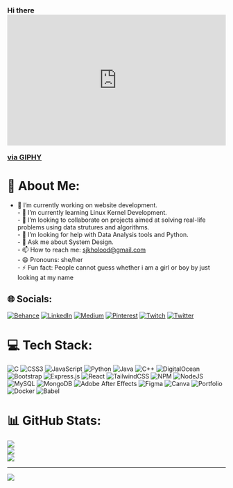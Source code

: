 ### Hi there <div style="width:100%;height:0;padding-bottom:60%;position:relative;"><iframe src="https://giphy.com/embed/LVjJhHQXasrfi" width="100%" height="100%" style="position:absolute" frameBorder="0" class="giphy-embed" allowFullScreen></iframe></div><p><a href="https://giphy.com/gifs/20s-LVjJhHQXasrfi">via GIPHY</a></p>

# 💫 About Me:
- 🔭 I’m currently working on website development.<br>- 🌱 I’m currently learning Linux Kernel Development.<br>- 👯 I’m looking to collaborate on projects aimed at solving real-life problems using data strutures and algorithms.<br>- 🤔 I’m looking for help with Data Analysis tools and Python.<br>- 💬 Ask me about System Design.<br>- 📫 How to reach me: sjkholood@gmail.com<br>- 😄 Pronouns: she/her<br>- ⚡ Fun fact: People cannot guess whether i am a girl or boy by just looking at my name<br>


## 🌐 Socials:
[![Behance](https://img.shields.io/badge/Behance-1769ff?logo=behance&logoColor=white)](https://behance.net/kholoodsajid) [![LinkedIn](https://img.shields.io/badge/LinkedIn-%230077B5.svg?logo=linkedin&logoColor=white)](https://linkedin.com/in/kholood-jenan-sajid) [![Medium](https://img.shields.io/badge/Medium-12100E?logo=medium&logoColor=white)](https://medium.com/@@sjkholood) [![Pinterest](https://img.shields.io/badge/Pinterest-%23E60023.svg?logo=Pinterest&logoColor=white)](https://pinterest.com/@kholoodsajid) [![Twitch](https://img.shields.io/badge/Twitch-%239146FF.svg?logo=Twitch&logoColor=white)](https://twitch.tv/kholoodjenan) [![Twitter](https://img.shields.io/badge/Twitter-%231DA1F2.svg?logo=Twitter&logoColor=white)](https://twitter.com/@KholoodSajid) 

# 💻 Tech Stack:
![C](https://img.shields.io/badge/c-%2300599C.svg?style=for-the-badge&logo=c&logoColor=white) ![CSS3](https://img.shields.io/badge/css3-%231572B6.svg?style=for-the-badge&logo=css3&logoColor=white) ![JavaScript](https://img.shields.io/badge/javascript-%23323330.svg?style=for-the-badge&logo=javascript&logoColor=%23F7DF1E) ![Python](https://img.shields.io/badge/python-3670A0?style=for-the-badge&logo=python&logoColor=ffdd54) ![Java](https://img.shields.io/badge/java-%23ED8B00.svg?style=for-the-badge&logo=java&logoColor=white) ![C++](https://img.shields.io/badge/c++-%2300599C.svg?style=for-the-badge&logo=c%2B%2B&logoColor=white) ![DigitalOcean](https://img.shields.io/badge/DigitalOcean-%230167ff.svg?style=for-the-badge&logo=digitalOcean&logoColor=white) ![Bootstrap](https://img.shields.io/badge/bootstrap-%23563D7C.svg?style=for-the-badge&logo=bootstrap&logoColor=white) ![Express.js](https://img.shields.io/badge/express.js-%23404d59.svg?style=for-the-badge&logo=express&logoColor=%2361DAFB) ![React](https://img.shields.io/badge/react-%2320232a.svg?style=for-the-badge&logo=react&logoColor=%2361DAFB) ![TailwindCSS](https://img.shields.io/badge/tailwindcss-%2338B2AC.svg?style=for-the-badge&logo=tailwind-css&logoColor=white) ![NPM](https://img.shields.io/badge/NPM-%23000000.svg?style=for-the-badge&logo=npm&logoColor=white) ![NodeJS](https://img.shields.io/badge/node.js-6DA55F?style=for-the-badge&logo=node.js&logoColor=white) ![MySQL](https://img.shields.io/badge/mysql-%2300f.svg?style=for-the-badge&logo=mysql&logoColor=white) ![MongoDB](https://img.shields.io/badge/MongoDB-%234ea94b.svg?style=for-the-badge&logo=mongodb&logoColor=white) ![Adobe After Effects](https://img.shields.io/badge/Adobe%20After%20Effects-9999FF.svg?style=for-the-badge&logo=Adobe%20After%20Effects&logoColor=white) 	![Figma](https://img.shields.io/badge/figma-%23F24E1E.svg?style=for-the-badge&logo=figma&logoColor=white) ![Canva](https://img.shields.io/badge/Canva-%2300C4CC.svg?style=for-the-badge&logo=Canva&logoColor=white) ![Portfolio](https://img.shields.io/badge/Portfolio-%23000000.svg?style=for-the-badge&logo=firefox&logoColor=#FF7139) ![Docker](https://img.shields.io/badge/docker-%230db7ed.svg?style=for-the-badge&logo=docker&logoColor=white) ![Babel](https://img.shields.io/badge/Babel-F9DC3e?style=for-the-badge&logo=babel&logoColor=black)
# 📊 GitHub Stats:
![](https://github-readme-stats.vercel.app/api?username=KholoodS&theme=dark&hide_border=false&include_all_commits=true&count_private=true)<br/>
![](https://github-readme-streak-stats.herokuapp.com/?user=KholoodS&theme=dark&hide_border=false)<br/>
![](https://github-readme-stats.vercel.app/api/top-langs/?username=KholoodS&theme=dark&hide_border=false&include_all_commits=true&count_private=true&layout=compact)

---
[![](https://visitcount.itsvg.in/api?id=KholoodS&icon=0&color=0)](https://visitcount.itsvg.in)

